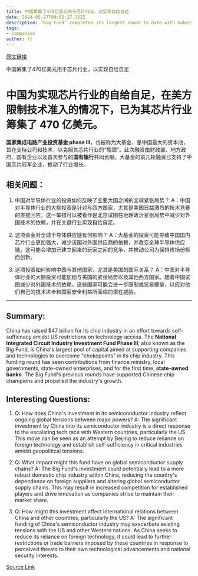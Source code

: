 ```yaml
---
title: 中国筹集了470亿美元用于芯片行业，以实现自给自足
date: 2024-05-27T09:02:27.152Z
description: ‘Big Fund’ completes its largest round to date with makers of equipment for chip factories expected to be main beneficiaries
tags: 
- companies
author: ft
---
```


[原文链接](https://ft.com/content/175a36b0-c928-4285-bbc1-41b6026e4f92)

中国筹集了470亿美元用于芯片行业，以实现自给自足

# 中国为实现芯片行业的自给自足，在美方限制技术准入的情况下，已为其芯片行业筹集了 470 亿美元。

**国家集成电路产业投资基金 phase III**，也被称为大基金，是中国最大的资本池，旨在支持公司和技术，以克服其芯片行业的“瓶颈”。此次融资由财政部、地方政府、国有企业以及首次参与的**国有银行**共同贡献。大基金的前几轮融资已支持了中国芯片冠军企业，推动了行业增长。

## 相关问题：

1. 中国对半导体行业的投资如何反映了主要大国之间的全球紧张局势？
   A：中国对半导体行业的大额投资是针对与西方国家，尤其是美国日益激烈的技术竞赛的直接回应。这一举措可以被看作是北京试图在地理政治紧张局势中减少对外国技术的依赖，并在关键行业实现自给自足。

2. 这项资金对全球半导体供应链有何影响？
   A：大基金的投资可能导致中国国内芯片行业更加强大，减少该国对外国供应商的依赖，并改变全球半导体供应链。这可能会增加已建立起来的玩家之间的竞争，并推动公司为保持市场份额而创新。

3. 这项投资如何影响中国与其他国家，尤其是美国的国际关系？
   A：中国对半导体行业的大额投资可能加剧与美国的紧张局势以及其他西方国家。随着中国试图减少对外国技术的依赖，这些国家可能会进一步限制或贸易壁垒，以应对他们自己的技术进步和国家安全利益所面临的潜在威胁。

---

## Summary:
China has raised $47 billion for its chip industry in an effort towards self-sufficnacy amidst US restrictions on technology access. The **National Integrated Circuit Industry Investment Fund Phase III**, also known as the Big Fund, is China's largest pool of capital aimed at supporting companies and technologies to overcome "chokepoints" in its chip industry. This funding round has seen contributions from finance ministry, local governments, state-owned enterprises, and for the first time, **state-owned banks**. The Big Fund's previous rounds have supported Chinese chip champions and propelled the industry's growth.

## Interesting Questions:
1. Q: How does China's investment in its semiconnductor industry reflect ongoing global tensions between major powers? 
   A: The significant investment by China into its semiconductor industry is a direct response to the escalating tech race with Western countries, particularly the US. This move can be seen as an attempt by Beijing to reduce reliance on foreign technology and establish self-sufficiency in critical industries amidst geopolitical tensions.
   
2. Q: What impact might this fund have on global semiconductor supply chains? 
   A: The Big Fund's investment could potentially lead to a more robust domestic chip industry within China, reducing the country's dependence on foreign suppliers and altering global semiconductor supply chains. This may result in increased competition for established players and drive innovation as companies strive to maintain their market share.
   
3. Q: How might this investment affect international relations between China and other countries, particularly the US? 
   A: The significant funding of China's semiconductor industry may exacerbate existing tensions with the US and other Western nations. As China seeks to reduce its reliance on foreign technology, it could lead to further restrictions or trade barriers imposed by these countries in response to perceived threats to their own technological advancements and national security interests.

[Source Link](https://ft.com/content/175a36b0-c928-4285-bbc1-41b6026e4f92)

